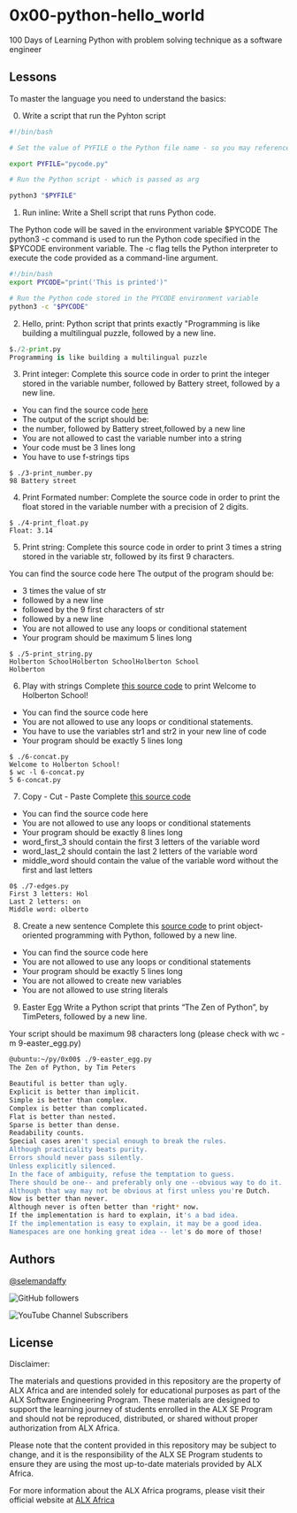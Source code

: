 
# 0x00-python-hello_world

100 Days of Learning Python with problem solving technique as a software engineer 


## Lessons

To master the language you need to understand the basics:

0.  Write a script that run the Pyhton script

```bash
#!/bin/bash

# Set the value of PYFILE o the Python file name - so you may reference that in the future

export PYFILE="pycode.py"

# Run the Python script - which is passed as arg

python3 "$PYFILE"

```

1. Run inline: Write a Shell script that runs Python code.

The Python code will be saved in the environment variable $PYCODE
The python3 -c command is used to run the Python code specified in the $PYCODE environment variable. The -c flag tells the Python interpreter to execute the code provided as a command-line argument.
```bash 
#!/bin/bash
export PYCODE="print('This is printed')"

# Run the Python code stored in the PYCODE environment variable
python3 -c "$PYCODE"
```
2. Hello, print: Python script that prints exactly "Programming is like building a multilingual puzzle, followed by a new line.

```python
$./2-print.py 
Programming is like building a multilingual puzzle
```
3. Print integer: Complete this source code in order to print the integer stored in the variable number, followed by Battery street, followed by a new line.

- You can find the source code [here](https://github.com/alx-tools/0x00.py/blob/master/3-print_number.py)
- The output of the script should be:
- the number, followed by Battery street,followed by a new line
- You are not allowed to cast the variable number into a string
- Your code must be 3 lines long
- You have to use f-strings tips

```
$ ./3-print_number.py
98 Battery street
```

4. Print Formated number: Complete the source code in order to print the float stored in the variable number with a precision of 2 digits.
```
$ ./4-print_float.py
Float: 3.14
```

5.  Print string: Complete this source code in order to print 3 times a string stored in the variable str, followed by its first 9 characters.

You can find the source code here
The output of the program should be:
- 3 times the value of str
- followed by a new line
- followed by the 9 first characters of str
- followed by a new line
- You are not allowed to use any loops or conditional statement
- Your program should be maximum 5 lines long
```
$ ./5-print_string.py 
Holberton SchoolHolberton SchoolHolberton School
Holberton
```

6. Play with strings
Complete [this source code](https://github.com/alx-tools/0x00.py/blob/master/6-concat.py) to print Welcome to Holberton School!

- You can find the source code here
- You are not allowed to use any loops or conditional statements.
- You have to use the variables str1 and str2 in your new line of code
- Your program should be exactly 5 lines long
```linux 
$ ./6-concat.py
Welcome to Holberton School!
$ wc -l 6-concat.py
5 6-concat.py
```

7. Copy - Cut - Paste
Complete [this source code](https://github.com/alx-tools/0x00.py/blob/master/7-edges.py)

- You can find the source code here
- You are not allowed to use any loops or conditional statements
- Your program should be exactly 8 lines long
- word_first_3 should contain the first 3 letters of the variable word
- word_last_2 should contain the last 2 letters of the variable word
- middle_word should contain the value of the variable word without the first and last letters
```
0$ ./7-edges.py
First 3 letters: Hol
Last 2 letters: on
Middle word: olberto
```
8. Create a new sentence
Complete this [source code](https://github.com/alx-tools/0x00.py/blob/master/8-concat_edges.py) to print object-oriented programming with Python, followed by a new line.

- You can find the source code here
- You are not allowed to use any loops or conditional statements
- Your program should be exactly 5 lines long
- You are not allowed to create new variables
- You are not allowed to use string literals

9. Easter Egg
Write a Python script that prints “The Zen of Python”, by TimPeters, followed by a new line.

Your script should be maximum 98 characters long (please check with wc -m 9-easter_egg.py)
```bash
@ubuntu:~/py/0x00$ ./9-easter_egg.py
The Zen of Python, by Tim Peters

Beautiful is better than ugly.
Explicit is better than implicit.
Simple is better than complex.
Complex is better than complicated.
Flat is better than nested.
Sparse is better than dense.
Readability counts.
Special cases aren't special enough to break the rules.
Although practicality beats purity.
Errors should never pass silently.
Unless explicitly silenced.
In the face of ambiguity, refuse the temptation to guess.
There should be one-- and preferably only one --obvious way to do it.
Although that way may not be obvious at first unless you're Dutch.
Now is better than never.
Although never is often better than *right* now.
If the implementation is hard to explain, it's a bad idea.
If the implementation is easy to explain, it may be a good idea.
Namespaces are one honking great idea -- let's do more of those!

```
## Authors

[@selemandaffy](https://www.github.com/daffix)

![GitHub followers](https://img.shields.io/github/followers/DaffiX)

![YouTube Channel Subscribers](https://img.shields.io/youtube/channel/subscribers/UC0TUPSakz3GnB4nmbN0RXKw)
## License
Disclaimer:

The materials and questions provided in this repository are the property of ALX Africa and are intended solely for educational purposes as part of the ALX Software Engineering Program. These materials are designed to support the learning journey of students enrolled in the ALX SE Program and should not be reproduced, distributed, or shared without proper authorization from ALX Africa.

Please note that the content provided in this repository may be subject to change, and it is the responsibility of the ALX SE Program students to ensure they are using the most up-to-date materials provided by ALX Africa.

For more information about the ALX Africa programs, please visit their official website at [ALX Africa](https://www.alxafrica.com/)


